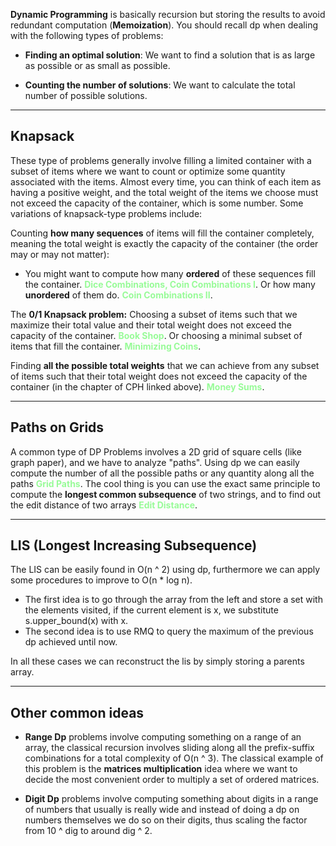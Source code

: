 **Dynamic Programming** is basically recursion but storing the results to avoid redundant computation (**Memoization**). You should recall dp when dealing with the following types of problems: 

- **Finding an optimal solution**: We want to find a solution that is as large as possible or as small as possible.

- **Counting the number of solutions**: We want to calculate the total number of possible solutions.

---

## Knapsack  

These type of problems generally involve filling a limited container with a subset of items where we want to count or optimize some quantity associated with the items. Almost every time, you can think of each item as having a positive weight, and the total weight of the items we choose must not exceed the capacity of the container, which is some number. Some variations of knapsack-type problems include:

Counting **how many sequences** of items will fill the container completely, meaning the total weight is exactly the capacity of the  container (the order may or may not matter): 

- You might want to compute how many **ordered** of these sequences fill the container. **<span style="color: palegreen">Dice Combinations, Coin Combinations I</span>**. Or how many **unordered** of them do. **<span style="color: palegreen">Coin Combinations II</span>**.

The **0/1 Knapsack problem:** Choosing a subset of items such that we maximize their total value and their total weight does not exceed the capacity of the container. **<span style="color: palegreen">Book Shop</span>**. Or choosing a minimal subset of items that fill the container. **<span style="color: palegreen">Minimizing Coins</span>**.
  
Finding **all the possible total weights** that we can achieve from any subset of items such that their total weight does not exceed the capacity of the container (in the chapter of CPH linked above). **<span style="color: palegreen">Money Sums</span>**.

---

## Paths on Grids 

A common type of DP Problems involves a 2D grid of square cells (like graph paper), and we have to analyze "paths". Using dp we can easily compute the number of all the possible paths or any quantity along all the paths **<span style="color: palegreen">Grid Paths</span>**. The cool thing is you can use the exact same principle to compute the **longest common subsequence** of two strings, and to find out the edit distance of two arrays **<span style="color: palegreen">Edit Distance</span>**. 

---

## LIS (Longest Increasing Subsequence)

The LIS can be easily found in O(n ^ 2) using dp, furthermore we can apply some procedures to improve to O(n * log n). 

- The first idea is to go through the array from the left and store a set with the elements visited, if the current element is x, we substitute s.upper_bound(x) with x.
- The second idea is to use RMQ to query the maximum of the previous dp achieved until now. 

In all these cases we can reconstruct the lis by simply storing a parents array. 

---

## Other common ideas

- **Range Dp** problems involve computing something on a range of an array, the classical recursion involves sliding along all the prefix-suffix combinations for a total complexity of O(n ^ 3). The classical example of this problem is the **matrices multiplication** idea where we want to decide the most convenient order to multiply a set of ordered matrices.

- **Digit Dp** problems involve computing something about digits in a range of numbers that usually is really wide and instead of doing a dp on numbers themselves we do so on their digits, thus scaling the factor from 10 ^ dig to around dig ^ 2.  
